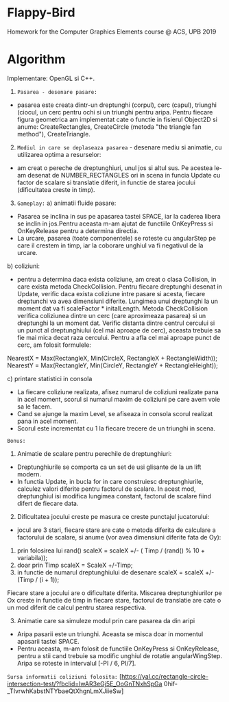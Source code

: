 # Flappy-Bird
Homework for the Computer Graphics Elements course @ ACS, UPB 2019

# Algorithm

Implementare: OpenGL si C++.

 1. `Pasarea - desenare pasare:`
 - pasarea este creata dintr-un dreptunghi (corpul), cerc (capul), triunghi (ciocul, 
 un cerc pentru ochi si un triunghi pentru aripa.
 Pentru fiecare figura geometrica am implementat cate o functie in fisierul
 Object2D si anume: CreateRectangles, CreateCircle (metoda "the triangle fan method"), 
 CreateTriangle.

 2. `Mediul in care se deplaseaza pasarea` - desenare mediu si animatie, cu
  utilizarea optima a resurselor:
 - am creat o pereche de dreptunghiuri, unul jos si altul sus. Pe acestea le-am
 desenat de NUMBER_RECTANGLES ori in scena in funcia Update cu factor de scalare si
 translatie diferit, in functie de starea jocului (dificultatea creste in timp).

 3. `Gameplay:`
 a) animatii fluide pasare:
 - Pasarea se inclina in sus pe apasarea tastei SPACE, iar la caderea libera se
 inclin in jos.Pentru aceasta m-am ajutat de functiile OnKeyPress si OnKeyRelease
 pentru a determina directia.
 - La urcare, pasarea (toate componentele) se roteste cu angularStep pe care il
 crestem in timp, iar la coborare unghiul va fi negativul de la urcare.

 b) coliziuni:
 - pentru a determina daca exista coliziune, am creat o clasa Collision, in care
 exista metoda CheckCollision. Pentru fiecare dreptunghi desenat in Update, verific
 daca exista coliziune intre pasare si acesta, fiecare dreptunchi va avea
 dimensiuni diferite. Lungimea unui dreptunghi la un moment dat va fi
 scaleFactor * initalLength. Metoda CheckCollision verifica coliziunea dintre un 
 cerc (care aproximeaza pasarea) si un dreptunghi la un moment dat. Verific
 distanta dintre centrul cercului si un punct al dreptunghiului (cel mai aproape 
 de cerc), aceasta trebuie sa fie mai mica decat raza cercului. Pentru a afla cel
 mai aproape punct de cerc, am folosit formulele:

 NearestX = Max(RectangleX, Min(CircleX, RectangleX + RectangleWidth));
 NearestY = Max(RectangleY, Min(CircleY, RectangleY + RectangleHeight));

 c) printare statistici in consola
 - La fiecare coliziune realizata, afisez numarul de coliziuni realizate pana in
 acel moment, scorul
 si numarul maxim de coliziuni pe care avem voie sa le facem.
 - Cand se ajunge la maxim Level, se afiseaza in consola scorul realizat pana in
 acel moment.
 - Scorul este incrementat cu 1 la fiecare trecere de un triunghi in scena.

 `Bonus:`
 1. Animatie de scalare pentru perechile de dreptunghiuri:
 - Dreptunghiurile se comporta ca un set de usi glisante de la un lift modern. 
 - In functia Update, in bucla for in care construiesc dreptunghiurile, calculez
 valori diferite pentru factorul de scalare. In acest mod, dreptunghiul isi modifica
 lungimea constant, factorul de scalare fiind difert de fiecare data.

 2. Dificultatea jocului creste pe masura ce creste punctajul jucatorului:
 - jocul are 3 stari, fiecare stare are cate o metoda diferita de calculare a
 factorului de scalare, si anume (vor avea dimensiuni diferite fata de Oy):
 1) prin folosirea lui rand() 
 scaleX = scaleX +/- ( Timp / (rand() % 10 + variabila));
 2) doar prin Timp
 scaleX = ScaleX +/-Timp;
 3) in functie de numarul dreptunghiului de desenare
 scaleX = scaleX +/- (Timp / (i + 1));

 Fiecare stare a jocului are o dificultate diferita. Miscarea dreptunghiurilor pe
 Ox creste in functie de timp in fiecare stare, factorul de translatie are cate
 o un mod diferit de calcul pentru starea respectiva.

 3. Animatie care sa simuleze modul prin care pasarea da din aripi
 - Aripa pasarii este un triunghi. Aceasta se misca doar in momentul apasarii
 tastei SPACE.
 - Pentru aceasta, m-am folosit de functiile OnKeyPress si OnKeyRelease, pentru a
 stii cand trebuie sa modific unghiul de rotatie angularWingStep. Aripa se roteste
 in intervalul [-PI / 6, PI/7].


 `Sursa informatii coliziuni folosita:`
 [https://yal.cc/rectangle-circle-intersection-test/?fbclid=IwAR3eGj5E_OoGnTNxhSpGa
  0hif-_TIvrwhKabstNTYbaeQtXhgnLmXJiieSw]
